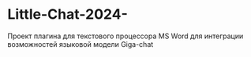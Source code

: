 # Little-Chat-2024-
Проект плагина для текстового процессора MS Word для интеграции возможностей языковой модели Giga-chat

